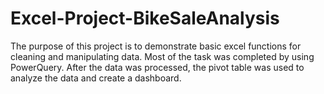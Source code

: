 # Excel-Project-BikeSaleAnalysis
The purpose of this project is to demonstrate basic excel functions for cleaning and manipulating data.
Most of the task was completed by using PowerQuery. After the data was processed, the pivot table was used to analyze the data and create a dashboard.
